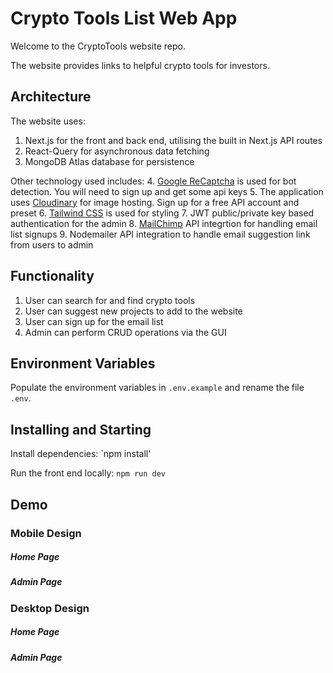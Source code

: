 # Crypto Tools List Web App

Welcome to the CryptoTools website repo.

The website provides links to helpful crypto tools for investors.

## Architecture

The website uses:
1. Next.js for the front and back end, utilising the built in Next.js API routes
2. React-Query for asynchronous data fetching
3. MongoDB Atlas database for persistence

Other technology used includes:
4. [Google ReCaptcha](https://www.google.com/recaptcha/about/) is used for bot detection. You will need to sign up and get some api keys
5. The application uses [Cloudinary](https://cloudinary.com/) for image hosting. Sign up for a free API account and preset
6. [Tailwind CSS](https://tailwindcss.com/) is used for styling
7. JWT public/private key based authentication for the admin
8. [MailChimp](https://mailchimp.com/) API integrtion for handling email list signups 
9. Nodemailer API integration to handle email suggestion link from users to admin


## Functionality

1. User can search for and find crypto tools 
2. User can suggest new projects to add to the website
3. User can sign up for the email list
4. Admin can perform CRUD operations via the GUI

## Environment Variables

Populate the environment variables in `.env.example` and rename the file `.env`.

## Installing and Starting

Install dependencies:
`npm install'

Run the front end locally:
`npm run dev`

## Demo
### Mobile Design
##### Home Page
##### Admin Page
### Desktop Design
##### Home Page
##### Admin Page










